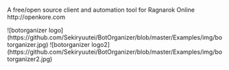 <p>A free/open source client and automation tool for Ragnarok Online http://openkore.com</p>
![botorganizer logo](https://github.com/Sekiryuutei/BotOrganizer/blob/master/Examples/img/botorganizer.jpg)
![botorganizer logo2](https://github.com/Sekiryuutei/BotOrganizer/blob/master/Examples/img/botorganizer2.jpg)
